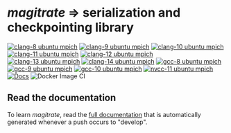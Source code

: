 # *magitrate* => serialization and checkpointing library

[![clang-8 ubuntu mpich](https://github.com/DARMA-tasking/checkpoint/actions/workflows/dockerimage-clang-8-ubuntu-mpich.yml/badge.svg)](https://github.com/DARMA-tasking/checkpoint/actions/workflows/dockerimage-clang-8-ubuntu-mpich.yml)
[![clang-9 ubuntu mpich](https://github.com/DARMA-tasking/checkpoint/actions/workflows/dockerimage-clang-9-ubuntu-mpich.yml/badge.svg)](https://github.com/DARMA-tasking/checkpoint/actions/workflows/dockerimage-clang-9-ubuntu-mpich.yml)
[![clang-10 ubuntu mpich](https://github.com/DARMA-tasking/checkpoint/actions/workflows/dockerimage-clang-10-ubuntu-mpich.yml/badge.svg)](https://github.com/DARMA-tasking/checkpoint/actions/workflows/dockerimage-clang-10-ubuntu-mpich.yml)
[![clang-11 ubuntu mpich](https://github.com/DARMA-tasking/checkpoint/actions/workflows/dockerimage-clang-11-ubuntu-mpich.yml/badge.svg)](https://github.com/DARMA-tasking/checkpoint/actions/workflows/dockerimage-clang-11-ubuntu-mpich.yml)
[![clang-12 ubuntu mpich](https://github.com/DARMA-tasking/checkpoint/actions/workflows/dockerimage-clang-12-ubuntu-mpich.yml/badge.svg)](https://github.com/DARMA-tasking/checkpoint/actions/workflows/dockerimage-clang-12-ubuntu-mpich.yml)
[![clang-13 ubuntu mpich](https://github.com/DARMA-tasking/checkpoint/actions/workflows/dockerimage-clang-13-ubuntu-mpich.yml/badge.svg)](https://github.com/DARMA-tasking/checkpoint/actions/workflows/dockerimage-clang-13-ubuntu-mpich.yml)
[![clang-14 ubuntu mpich](https://github.com/DARMA-tasking/checkpoint/actions/workflows/dockerimage-clang-14-ubuntu-mpich.yml/badge.svg)](https://github.com/DARMA-tasking/checkpoint/actions/workflows/dockerimage-clang-14-ubuntu-mpich.yml)
[![gcc-8 ubuntu mpich](https://github.com/DARMA-tasking/checkpoint/actions/workflows/dockerimage-gcc-8-ubuntu-mpich.yml/badge.svg)](https://github.com/DARMA-tasking/checkpoint/actions/workflows/dockerimage-gcc-8-ubuntu-mpich.yml)
[![gcc-9 ubuntu mpich](https://github.com/DARMA-tasking/checkpoint/actions/workflows/dockerimage-gcc-9-ubuntu-mpich.yml/badge.svg)](https://github.com/DARMA-tasking/checkpoint/actions/workflows/dockerimage-gcc-9-ubuntu-mpich.yml)
[![gcc-10 ubuntu mpich](https://github.com/DARMA-tasking/checkpoint/actions/workflows/dockerimage-gcc-10-ubuntu-mpich.yml/badge.svg)](https://github.com/DARMA-tasking/checkpoint/actions/workflows/dockerimage-gcc-10-ubuntu-mpich.yml)
[![nvcc-11 ubuntu mpich](https://github.com/DARMA-tasking/checkpoint/actions/workflows/dockerimage-nvcc-11-ubuntu-mpich.yml/badge.svg)](https://github.com/DARMA-tasking/checkpoint/actions/workflows/dockerimage-nvcc-11-ubuntu-mpich.yml)
[![Docs](https://github.com/DARMA-tasking/checkpoint/actions/workflows/build-docs.yml/badge.svg)](https://github.com/DARMA-tasking/checkpoint/actions/workflows/build-docs.yml)
![Docker Image CI](https://github.com/DARMA-tasking/checkpoint/workflows/Docker%20Image%20CI/badge.svg)

## Read the documentation

To learn *magitrate*, read the [full
documentation](https://darma-tasking.github.io/checkpoint_docs/html/index.html)
that is automatically generated whenever a push occurs to "develop".
